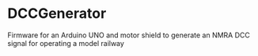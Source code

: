 # DCCGenerator
Firmware for an Arduino UNO and motor shield to generate an NMRA DCC signal for operating a model railway
